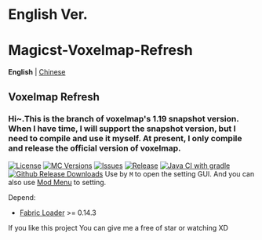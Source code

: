 # English Ver.
# Magicst-Voxelmap-Refresh
**English** | [Chinese](./README.md)
## Voxelmap Refresh

### Hi~.This is the branch of voxelmap's 1.19 snapshot version. When I have time, I will support the snapshot version, but I need to compile and use it myself. At present, I only compile and release the official version of voxelmap.

[![License](https://img.shields.io/github/license/MagicstMagoo/Magicst-Voxelmap-Refresh?style=flat-square)](https://www.gnu.org/licenses/gpl-3.0.en.html)
[![MC Versions](https://img.shields.io/badge/For%20MC-1.18%20-red?style=flat-square)](https://io.magicst.cn/bucket)
[![Issues](https://img.shields.io/github/issues/MagicstMagoo/Magicst-Voxelmap-Refresh?style=flat-square)](https://github.com/MagicstMagoo/Magicst-Voxelmap-Refresh/issues)
[![Release](https://img.shields.io/badge/release-1.18.2--build%2Bdev.5-blue?style=flat-square)](https://github.com/MagicstMagoo/Magicst-Voxelmap-Refresh/releases/tag/Release)
[![Java CI with gradle](https://img.shields.io/github/workflow/status/MagicstMagoo/Magicst-Voxelmap-Refresh/build?label=Build&style=flat-square)](https://github.com/MagicstMagoo/Magicst-Voxelmap-Refresh/.github/workflows/build.yml)
[![Github Release Downloads](https://img.shields.io/github/downloads/MagicstMagoo/Magicst-Voxelmap-Refresh/total?label=Github%20Release%20Downloads&style=flat-square)](https://github.com/MagicstMagoo/Magicst-Voxelmap-Refresh/releases)
Use by `M` to open the setting GUI. And you can also use [Mod Menu](https://www.curseforge.com/minecraft/mc-mods/modmenu) to setting.


Depend:

- [Fabric Loader](https://fabricmc.net/use/) >= 0.14.3

If you like this project
You can give me a free of star or watching  XD
